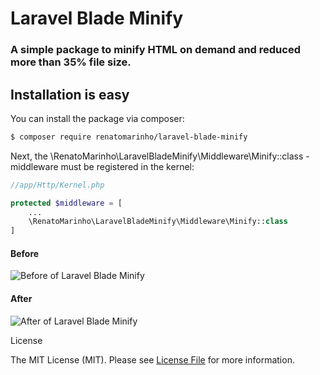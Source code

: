 # Laravel Blade Minify

### A simple package to minify HTML on demand and reduced more than 35% file size.

## Installation is easy

You can install the package via composer:

```bash
$ composer require renatomarinho/laravel-blade-minify
```

Next, the \RenatoMarinho\LaravelBladeMinify\Middleware\Minify::class - middleware must be registered in the kernel:

```php
//app/Http/Kernel.php

protected $middleware = [
    ...
    \RenatoMarinho\LaravelBladeMinify\Middleware\Minify::class
]
```


#### Before

![Before of Laravel Blade Minify](https://i.imgur.com/cN3MWYh.png)

#### After

![After of Laravel Blade Minify](https://i.imgur.com/IKWKLkL.png)


License

The MIT License (MIT). Please see [License File](LICENSE.md) for more information.

